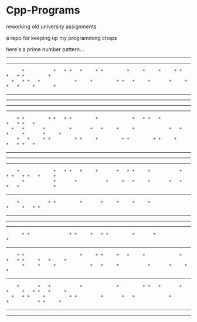 # Cpp-Programs
reworking old university assignments

a repo for keeping up my programming chops

here's a prime number pattern...

 ** * *   * *   * *   *     * *     *   * *   *     *     * *     *   * *     *   *     *       *   
* *   * *   *             *   *     * *         * *     *     *   *     *     * *         * *   * * 
          *           *   * *   *     * *         *     *     *     * *     *   * *         *       
      *   * *   *             *     *         * *   *     *       *     *     *   *     *       *   
*       *         * *         * *     *   *     *       *   * *   *           *       *   *       * 
  *     *           * *                 *     *         *     *     * *     *         *     *     * 
*     *     *   * *           *         * *   *     *     * *           *   *     *       *         
*       *         *       *     *     *   *       *     *   *       *   *             *         *   
        * *         * *   * *         *             *   * *   *             *   * *   *             
      *   *       *         *       *   *     *     *             *   *     *     *       *     *   
        *   *     * *         * *     *         * *         * *     *                 *   * *   *   
  *     *       *     *     *                     * *         *       *         *     *     *       
*           *   *     *     * *     *           *         *                 * *   *     * *     *   
* *   *           * *     *                                 *     *     *       *                 * 
        *             *   * *   *     *       *   * *     *           *         * *   * *   *     * 
          *           *       *           *     *   *     *       *   *       *   *             *   
*     * *   *     * *     *         *                   *     *   * *                       *   * * 
        *           * *         *       *     *     *     *                 *     *   * *           
*         *           *       *               *             *     *   * *   * *         *           
*     *     *                 * *               * *                     *     *       *     *   * * 
  *       *     *         * *         *             *         *     *           * *   * *         * 
          * *               * *     *   * *         *       *                 *                     
  *   *     *       *               * *   *       *               * *   *       *     *     *   *   
        * *                     *     * *     *   *     *             *     *   * *     *   *     * 
          *     *     *             *   *     *           *       *     *   *                       
  *                 *         *       *   *     * *     *                     *           * *       
        *       *   *           *             *         * *   *       *     *     *   * *   *     * 
      *   * *     *         * *         *       *   *             *         *           * *     *   
* *               *             *   *     *       *     *   *                 *       *         *   
  *     *       *         *           *             *   *     *     * *                           * 
